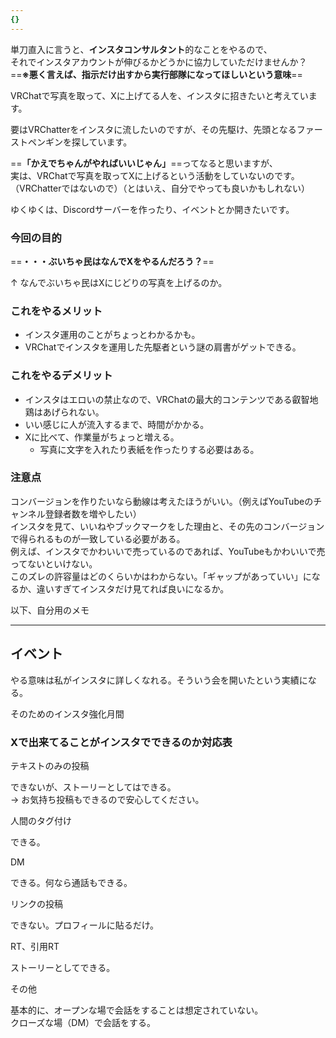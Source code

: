 ```yaml
---
{}
---
```

  

単刀直入に言うと、**インスタコンサルタント**的なことをやるので、  
それでインスタアカウントが伸びるかどうかに協力していただけませんか？  
==**※悪く言えば、指示だけ出すから実行部隊になってほしいという意味**==

  

VRChatで写真を取って、Xに上げてる人を、インスタに招きたいと考えています。

要はVRChatterをインスタに流したいのですが、その先駆け、先頭となるファーストペンギンを探しています。

==**「かえでちゃんがやればいいじゃん」**==ってなると思いますが、  
実は、VRChatで写真を取ってXに上げるという活動をしていないのです。  
（VRChatterではないので）（とはいえ、自分でやっても良いかもしれない）  

  

ゆくゆくは、Discordサーバーを作ったり、イベントとか開きたいです。

  

### 今回の目的

==**・・・ぶいちゃ民はなんでXをやるんだろう？**==

↑ なんでぶいちゃ民はXにじどりの写真を上げるのか。

  

### これをやるメリット

- インスタ運用のことがちょっとわかるかも。
- VRChatでインスタを運用した先駆者という謎の肩書がゲットできる。

  

### これをやるデメリット

- インスタはエロいの禁止なので、VRChatの最大的コンテンツである叡智地鶏はあげられない。
- いい感じに人が流入するまで、時間がかかる。
- Xに比べて、作業量がちょっと増える。
    - 写真に文字を入れたり表紙を作ったりする必要はある。

  

  

### 注意点

コンバージョンを作りたいなら動線は考えたほうがいい。（例えばYouTubeのチャンネル登録者数を増やしたい）  
インスタを見て、いいねやブックマークをした理由と、その先のコンバージョンで得られるものが一致している必要がある。  
例えば、インスタでかわいいで売っているのであれば、YouTubeもかわいいで売ってないといけない。  
このズレの許容量はどのくらいかはわからない。「ギャップがあっていい」になるか、違いすぎてインスタだけ見てれば良いになるか。  

  

  

  

以下、自分用のメモ

---

## イベント

やる意味は私がインスタに詳しくなれる。そういう会を開いたという実績になる。

そのためのインスタ強化月間

  

### Xで出来てることがインスタでできるのか対応表

テキストのみの投稿

できないが、ストーリーとしてはできる。  
→ お気持ち投稿もできるので安心してください。  

  

人間のタグ付け

できる。

  

DM

できる。何なら通話もできる。

  

リンクの投稿

できない。プロフィールに貼るだけ。

  

RT、引用RT

ストーリーとしてできる。

  

その他

基本的に、オープンな場で会話をすることは想定されていない。  
クローズな場（DM）で会話をする。